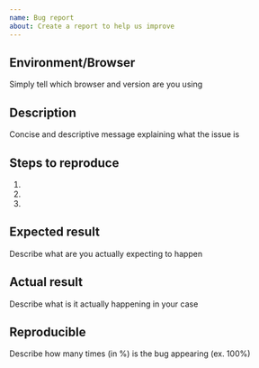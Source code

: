 ```yaml
---
name: Bug report
about: Create a report to help us improve
---
```


<!-- Please search existing issues to avoid creating duplicates. -->
<!-- Also please test using the latest beta version to make sure your issue has not already been fixed: https://studio-beta.superblocks.com/ -->

## Environment/Browser
Simply tell which browser and version are you using

## Description
Concise and descriptive message explaining what the issue is

## Steps to reproduce
1.
2.
3.

## Expected result
Describe what are you actually expecting to happen

## Actual result
Describe what is it actually happening in your case

## Reproducible
Describe how many times (in %) is the bug appearing (ex. 100%)
